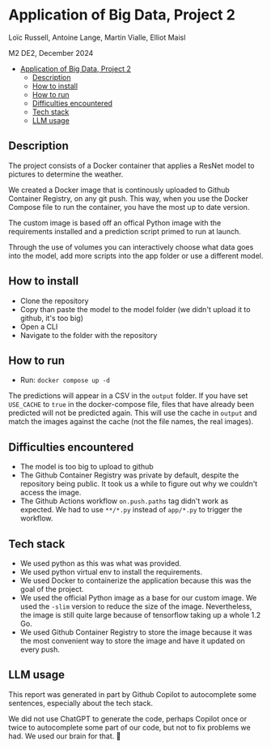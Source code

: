 # Application of Big Data, Project 2

Loïc Russell, Antoine Lange, Martin Vialle, Elliot Maisl

M2 DE2, December 2024

- [Application of Big Data, Project 2](#application-of-big-data-project-2)
  - [Description](#description)
  - [How to install](#how-to-install)
  - [How to run](#how-to-run)
  - [Difficulties encountered](#difficulties-encountered)
  - [Tech stack](#tech-stack)
  - [LLM usage](#llm-usage)

## Description

The project consists of a Docker container that applies a ResNet model to pictures to determine the weather.

We created a Docker image that is continously uploaded to Github Container Registry, on any git push. This way, when you use the Docker Compose file to run the container, you have the most up to date version.

The custom image is based off an offical Python image with the requirements installed and a prediction script primed to run at launch.

Through the use of volumes you can interactively choose what data goes into the model, add more scripts into the app folder or use a different model.

## How to install

- Clone the repository
- Copy than paste the model to the model folder (we didn't upload it to github, it's too big)
- Open a CLI
- Navigate to the folder with the repository

## How to run

- Run: `docker compose up -d`

The predictions will appear in a CSV in the `output` folder. If you have set `USE_CACHE` to `true` in the docker-compose file, files that have already been predicted will not be predicted again. This will use the cache in `output` and match the images against the cache (not the file names, the real images).

## Difficulties encountered

- The model is too big to upload to github
- The Github Container Registry was private by default, despite the repository being public. It took us a while to figure out why we couldn't access the image.
- The Github Actions workflow `on.push.paths` tag didn't work as expected. We had to use `**/*.py` instead of `app/*.py` to trigger the workflow.

## Tech stack

- We used python as this was what was provided.
- We used python virtual env to install the requirements.
- We used Docker to containerize the application because this was the goal of the project.
- We used the official Python image as a base for our custom image. We used the `-slim` version to reduce the size of the image. Nevertheless, the image is still quite large because of tensorflow taking up a whole 1.2 Go.
- We used Github Container Registry to store the image because it was the most convenient way to store the image and have it updated on every push.

## LLM usage

This report was generated in part by Github Copilot to autocomplete some sentences, especially about the tech stack.

We did not use ChatGPT to generate the code, perhaps Copilot once or twice to autocomplete some part of our code, but not to fix problems we had. We used our brain for that. 🧠
